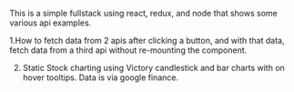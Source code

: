 This is a simple fullstack using react, redux, and node that shows some various api examples.

1.How to fetch data from 2 apis after clicking a button, and with that data, fetch data from a third api without re-mounting the component.

2. Static Stock charting using Victory candlestick and bar charts with on hover tooltips. Data is via google finance.